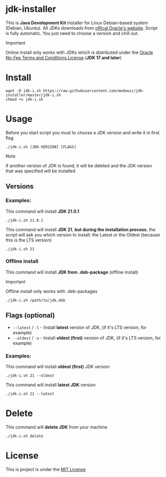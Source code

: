 # jdk-installer
This is **Java Development Kit** installer for Linux Debian-based system (Debian, Ubuntu). All JDKs downloads from [offical Oracle's website](https://www.oracle.com/java/technologies/downloads/). Script is fully automatic. You just need to choose a version and chill out.
> [!IMPORTANT]
> Online install only works with JDKs which is distributed under the [Oracle No-Fee Terms and Conditions License](https://java.com/freeuselicense) (**JDK 17 and later**)
# Install
```shell
wget -O jdk-i.sh https://raw.githubusercontent.com/medowic/jdk-installer/master/jdk-i.sh
chmod +x jdk-i.sh
```
# Usage
Before you start script you must to choose a JDK version and write it in first flag
```shell
./jdk-i.sh [JDK-VERSION] [FLAGS]
```
> [!NOTE]
> If another version of JDK is found, it will be deleted and the JDK version that was specified will be installed
## Versions
### Examples:
This command will install **JDK 21.0.1**
```shell
./jdk-i.sh 21.0.1
```
This command will install **JDK 21**, **but during the installation process**, the script will ask you which version to install: the Latest or the Oldest (because this is the LTS version)
```shell
./jdk-i.sh 21
```
### Offline install
This command will install **JDK from .deb-package** (offline install)
> [!IMPORTANT]
> Offline install only works with .deb-packages
```shell
./jdk-i.sh /path/to/jdk.deb
```
## Flags (optional)
- `--latest` / `-l` - Install **latest** version of JDK, (if it's LTS version, for example)
- `--oldest` / `-o` - Install **oldest (first)** version of JDK, (if it's LTS version, for example)
### Examples:
This command will install **oldest (first)** JDK version
```shell
./jdk-i.sh 21 --oldest
```
This command will install **latest JDK** version
```shell
./jdk-i.sh 21 --latest
```
# Delete
This command will **delete JDK** from your machine
```shell
./jdk-i.sh delete
```
# License
This is project is under the [MIT License](https://raw.githubusercontent.com/medowic/jdk-installer/master/LICENSE)
